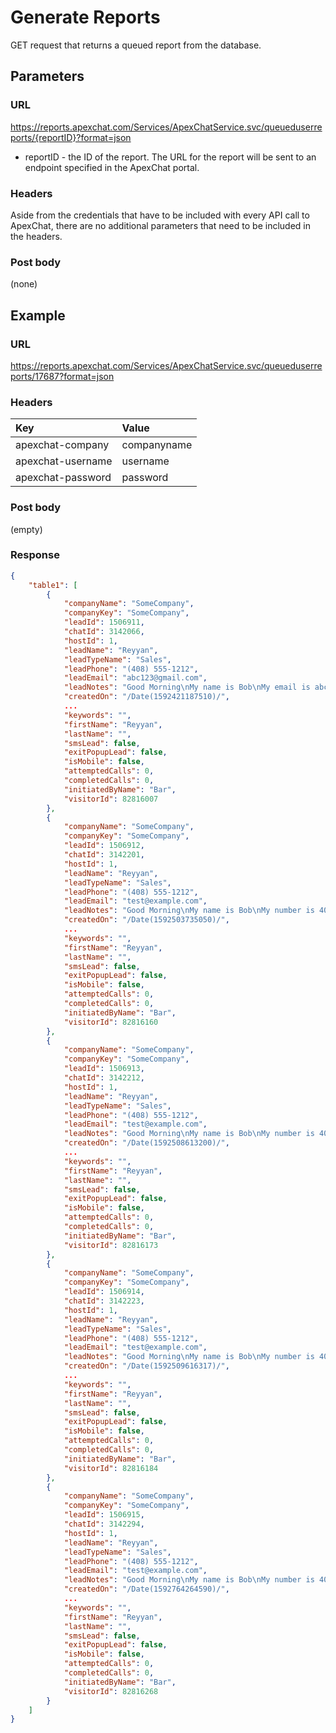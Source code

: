 # Generate Reports

GET request that returns a queued report from the database.

## Parameters

### URL

https://reports.apexchat.com/Services/ApexChatService.svc/queueduserreports/{reportID}?format=json

* reportID - the ID of the report.  The URL for the report will be sent to an endpoint specified in the ApexChat portal.

### Headers

Aside from the credentials that have to be included with every API call to ApexChat, there are no additional parameters that need to be included in the headers.

### Post body

(none)

## Example

### URL

https://reports.apexchat.com/Services/ApexChatService.svc/queueduserreports/17687?format=json

### Headers

| Key | Value |
| :-- | :-- |
| apexchat-company | companyname |
| apexchat-username | username |
| apexchat-password | password |

### Post body

(empty)

### Response

``` JSON
{
    "table1": [
        {
            "companyName": "SomeCompany",
            "companyKey": "SomeCompany",
            "leadId": 1506911,
            "chatId": 3142066,
            "hostId": 1,
            "leadName": "Reyyan",
            "leadTypeName": "Sales",
            "leadPhone": "(408) 555-1212",
            "leadEmail": "abc123@gmail.com",
            "leadNotes": "Good Morning\nMy name is Bob\nMy email is abc123@gmail.com\nMy number is 408-555-1212",
            "createdOn": "/Date(1592421187510)/",
            ...
            "keywords": "",
            "firstName": "Reyyan",
            "lastName": "",
            "smsLead": false,
            "exitPopupLead": false,
            "isMobile": false,
            "attemptedCalls": 0,
            "completedCalls": 0,
            "initiatedByName": "Bar",
            "visitorId": 82816007
        },
        {
            "companyName": "SomeCompany",
            "companyKey": "SomeCompany",
            "leadId": 1506912,
            "chatId": 3142201,
            "hostId": 1,
            "leadName": "Reyyan",
            "leadTypeName": "Sales",
            "leadPhone": "(408) 555-1212",
            "leadEmail": "test@example.com",
            "leadNotes": "Good Morning\nMy name is Bob\nMy number is 408-555-1212\nMy email is test@example.com",
            "createdOn": "/Date(1592503735050)/",
            ...
            "keywords": "",
            "firstName": "Reyyan",
            "lastName": "",
            "smsLead": false,
            "exitPopupLead": false,
            "isMobile": false,
            "attemptedCalls": 0,
            "completedCalls": 0,
            "initiatedByName": "Bar",
            "visitorId": 82816160
        },
        {
            "companyName": "SomeCompany",
            "companyKey": "SomeCompany",
            "leadId": 1506913,
            "chatId": 3142212,
            "hostId": 1,
            "leadName": "Reyyan",
            "leadTypeName": "Sales",
            "leadPhone": "(408) 555-1212",
            "leadEmail": "test@example.com",
            "leadNotes": "Good Morning\nMy name is Bob\nMy number is 408-555-1212\nMy email is test@example.com",
            "createdOn": "/Date(1592508613200)/",
            ...
            "keywords": "",
            "firstName": "Reyyan",
            "lastName": "",
            "smsLead": false,
            "exitPopupLead": false,
            "isMobile": false,
            "attemptedCalls": 0,
            "completedCalls": 0,
            "initiatedByName": "Bar",
            "visitorId": 82816173
        },
        {
            "companyName": "SomeCompany",
            "companyKey": "SomeCompany",
            "leadId": 1506914,
            "chatId": 3142223,
            "hostId": 1,
            "leadName": "Reyyan",
            "leadTypeName": "Sales",
            "leadPhone": "(408) 555-1212",
            "leadEmail": "test@example.com",
            "leadNotes": "Good Morning\nMy name is Bob\nMy number is 408-555-1212\nMy email is test@example.com",
            "createdOn": "/Date(1592509616317)/",
            ...
            "keywords": "",
            "firstName": "Reyyan",
            "lastName": "",
            "smsLead": false,
            "exitPopupLead": false,
            "isMobile": false,
            "attemptedCalls": 0,
            "completedCalls": 0,
            "initiatedByName": "Bar",
            "visitorId": 82816184
        },
        {
            "companyName": "SomeCompany",
            "companyKey": "SomeCompany",
            "leadId": 1506915,
            "chatId": 3142294,
            "hostId": 1,
            "leadName": "Reyyan",
            "leadTypeName": "Sales",
            "leadPhone": "(408) 555-1212",
            "leadEmail": "test@example.com",
            "leadNotes": "Good Morning\nMy name is Bob\nMy number is 408-555-1212\nMy email is test@example.com",
            "createdOn": "/Date(1592764264590)/",
            ...
            "keywords": "",
            "firstName": "Reyyan",
            "lastName": "",
            "smsLead": false,
            "exitPopupLead": false,
            "isMobile": false,
            "attemptedCalls": 0,
            "completedCalls": 0,
            "initiatedByName": "Bar",
            "visitorId": 82816268
        }
    ]
}
```
